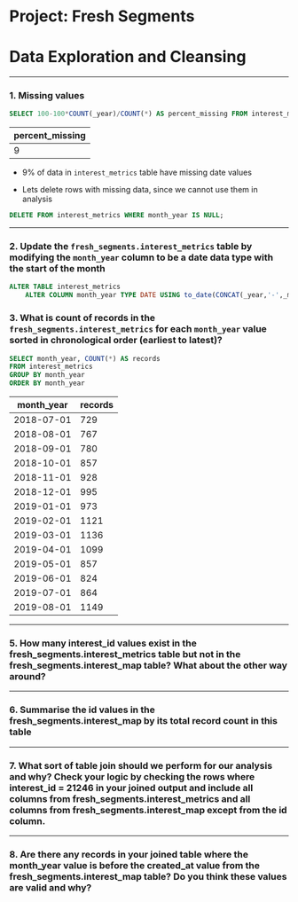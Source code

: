 # Project: Fresh Segments

# Data Exploration and Cleansing

--- 

### 1. Missing values

````sql
SELECT 100-100*COUNT(_year)/COUNT(*) AS percent_missing FROM interest_metrics
````

|percent_missing|
|-----------|
|9|


- 9% of data in `interest_metrics` table have missing date values

- Lets delete rows with missing data, since we cannot use them in analysis

````sql
DELETE FROM interest_metrics WHERE month_year IS NULL;
````

--- 

### 2. Update the `fresh_segments.interest_metrics` table by modifying the `month_year` column to be a date data type with the start of the month


````sql
ALTER TABLE interest_metrics
    ALTER COLUMN month_year TYPE DATE USING to_date(CONCAT(_year,'-',_month,'-01'), 'YYYY-MM-DD');
````


### 3. What is count of records in the `fresh_segments.interest_metrics` for each `month_year` value sorted in chronological order (earliest to latest)?

````sql
SELECT month_year, COUNT(*) AS records
FROM interest_metrics 
GROUP BY month_year 
ORDER BY month_year 
````

|month_year|records|
|----------|-------|
|2018-07-01|729|
|2018-08-01|767|
|2018-09-01|780|
|2018-10-01|857|
|2018-11-01|928|
|2018-12-01|995|
|2019-01-01|973|
|2019-02-01|1121|
|2019-03-01|1136|
|2019-04-01|1099|
|2019-05-01|857|
|2019-06-01|824|
|2019-07-01|864|
|2019-08-01|1149|



--- 

### 5. How many interest_id values exist in the fresh_segments.interest_metrics table but not in the fresh_segments.interest_map table? What about the other way around?


--- 

### 6. Summarise the id values in the fresh_segments.interest_map by its total record count in this table


--- 

### 7. What sort of table join should we perform for our analysis and why? Check your logic by checking the rows where interest_id = 21246 in your joined output and include all columns from fresh_segments.interest_metrics and all columns from fresh_segments.interest_map except from the id column.


--- 

### 8. Are there any records in your joined table where the month_year value is before the created_at value from the fresh_segments.interest_map table? Do you think these values are valid and why?
